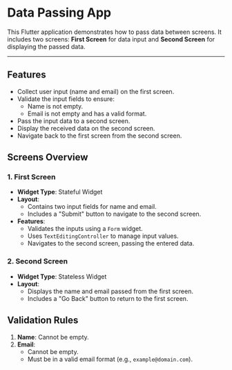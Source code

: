 # Data Passing App

This Flutter application demonstrates how to pass data between screens. It includes two screens: **First Screen** for data input and **Second Screen** for displaying the passed data.

---

## **Features**
- Collect user input (name and email) on the first screen.
- Validate the input fields to ensure:
  - Name is not empty.
  - Email is not empty and has a valid format.
- Pass the input data to a second screen.
- Display the received data on the second screen.
- Navigate back to the first screen from the second screen.

## **Screens Overview**

### 1. **First Screen**
- **Widget Type**: Stateful Widget
- **Layout**:
  - Contains two input fields for name and email.
  - Includes a "Submit" button to navigate to the second screen.
- **Features**:
  - Validates the inputs using a `Form` widget.
  - Uses `TextEditingController` to manage input values.
  - Navigates to the second screen, passing the entered data.

### 2. **Second Screen**
- **Widget Type**: Stateless Widget
- **Layout**:
  - Displays the name and email passed from the first screen.
  - Includes a "Go Back" button to return to the first screen.

## **Validation Rules**
1. **Name**: Cannot be empty.
2. **Email**: 
   - Cannot be empty.
   - Must be in a valid email format (e.g., `example@domain.com`).

